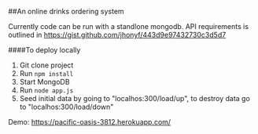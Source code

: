 ##An online drinks ordering system

Currently code can be run with a standlone mongodb. API requirements is outlined in https://gist.github.com/jhonyf/443d9e97432730c3d5d7 

####To deploy locally
1. Git clone project
1. Run `npm install`
1. Start MongoDB
1. Run `node app.js`
1. Seed initial data by going to "localhos:300/load/up", to destroy data go to "localhos:300/load/down"

Demo: https://pacific-oasis-3812.herokuapp.com/
